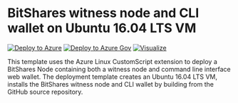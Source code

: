 # BitShares witness node and CLI wallet on Ubuntu 16.04 LTS VM

[![Deploy to Azure](http://azuredeploy.net/deploybutton.png)](https://portal.azure.com/#create/Microsoft.Template/uri/https%3A%2F%2Fraw.githubusercontent.com%2FryanRfox%2Fazure-quickstart-templates%2Frelease1%2Fbitshares-ubuntu-vm%2Fazuredeploy.json)  [![Deploy to Azure Gov](http://azuredeploy.net/AzureGov.png)](https://portal.azure.us/#create/Microsoft.Template/uri/https%3A%2F%2Fraw.githubusercontent.com%2FryanRfox%2Fazure-quickstart-templates%2Frelease1%2Fbitshares-ubuntu-vm%2Fazuredeploy.json)  [![Visualize](http://armviz.io/visualizebutton.png)](http://armviz.io/#/?load=https%3A%2F%2Fraw.githubusercontent.com%2FryanRfox%2Fazure-quickstart-templates%2Frelease1%2Fbitshares-ubuntu-vm%2Fazuredeploy.json)

This template uses the Azure Linux CustomScript extension to deploy a BitShares Node containing both a witness node and command line interface web wallet.  The deployment template creates an Ubuntu 16.04 LTS VM, installs the BitShares witness node and CLI wallet by building from the GitHub source repository.   

